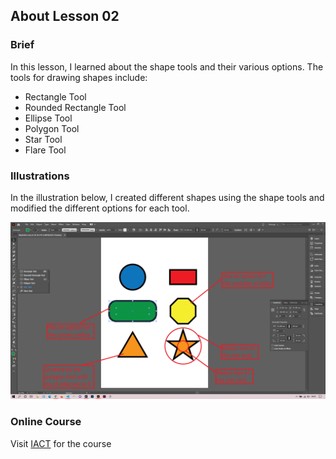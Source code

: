 ## About Lesson 02

### Brief
In this lesson, I learned about the shape tools and their various options. The tools for drawing shapes include:
- Rectangle Tool
- Rounded Rectangle Tool
- Ellipse Tool
- Polygon Tool
- Star Tool
- Flare Tool

### Illustrations

In the illustration below, I created different shapes using the shape tools and modified the different options for each tool.

![Illustration Example](../assets/images/lesson-02/illustration-01.png)

### Online Course
Visit [IACT](https://iact.ie) for the course